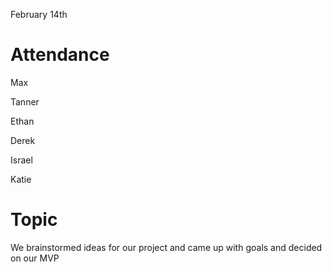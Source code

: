 February 14th

# Attendance
Max

Tanner

Ethan

Derek

Israel

Katie


# Topic

We brainstormed ideas for our project and came up with goals and decided on our MVP
